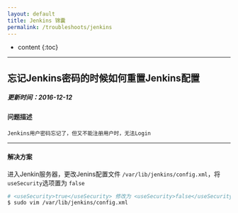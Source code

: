 ```yaml
---
layout: default
title: Jenkins 锦囊
permalink: /troubleshoots/jenkins
---
```


* content
{:toc}

---

## 忘记Jenkins密码的时候如何重置Jenkins配置

##### 更新时间：2016-12-12   

#### 问题描述
  
`Jenkins用户密码忘记了，但又不能注册用户时，无法Login`

---

#### 解决方案  
进入Jenkin服务器，更改Jenins配置文件 `/var/lib/jenkins/config.xml`，将`useSecurity`选项置为 `false`

```sh
# <useSecurity>true</useSecurity> 修改为 <useSecurity>false</useSecurity>
$ sudo vim /var/lib/jenkins/config.xml
```